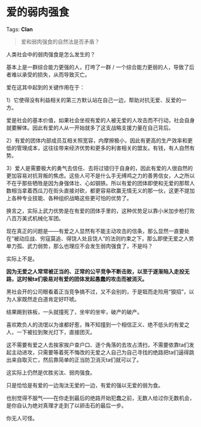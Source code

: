 # 爱的弱肉强食

Tags: **Clan**

> 爱和弱肉强食的自然法是否矛盾？



人类社会中的弱肉强食是怎么发生的？

基本上是一群综合能力更强的人，打垮了一群 / 一个综合能力更弱的人，导致了后者难以承受的损失，从而导致灭亡。

爱在这其中起到的关键作用在于：

1）它使得没有利益相关的第三方默认站在自己一边，帮助对抗无爱、反爱的一方。

爱是社会的基本价值，如果社会坐视有爱的人被无爱的人攻击而不行动，社会自身就要解体。因此有爱的人从一开始就多了这支战略支援力量在自己背后。

2）有爱的团体内部成员互相关照宽容，内摩擦极小，因此有更高的生产效率和更低的管理成本，这往往带来经济优势和更多的利害相关的盟友。有钱，有人自然有势。

3）爱人是需要极大的勇气去信任、去将过错归于自身的，因此有爱的人很自然的更加容易对抗背叛的焦虑。这些人可不是什么手无缚鸡之力的善男信女，人之所以不在乎那些牺牲是因为身强体壮、心如钢铁。所以有爱的团体即使和无爱的那帮人数相当拿着西瓜刀在街头直接对砍，都更容易砍赢无情无义的那一伙，这更不提加上各种专业技能、各种组织战略这些更可怕的优势了。

换言之，实际上武力优势是在有爱的团体手里的，这种优势足以靠小米加步枪打败八百万美式机械化军团。

现在真正的问题是——有爱之人显然有不能主动攻击的信条，那么显然一直要处在“被动应战、穷寇莫追、得饶人处且饶人”的法则约束之下，那么即使无爱之人势单力孤、武力弱势，那么也理应不会发生弱肉强食了，不是吗？

实际上不是。

**因为无爱之人常常被正当的、正常的公平竞争不断击败，以至于逐渐陷入走投无路，这时候ta们极易对有爱的团体发起愚蠢的攻击而被消灭。**

黑社会开的公司眼看着正当竞争搞不过，又不会别的，于是铤而走险用“狠招”，以为人家既然走白道肯定好吓唬。

结果踢到铁板，一头就撞死了，坐牢的坐牢，破产的破产。

喜欢欺负人的流氓以为谁都好惹，殊不知撞到一个相信正义、绝不低头的有爱之人，一下被拉到聚光灯下，直接团灭。

这不需要有爱之人去挨家挨户查户口、逐个角落的去攻占清扫，不需要依靠ta们发起主动进攻，只需要等着死不悔改的无爱之人自己为自己寻找的绝路把ta们逼得跳出来自取灭亡，然后靠简单的正当防卫消灭ta们就可以了。

这实际上仍然是优胜劣汰、弱肉强食。

只是恰恰是有爱的一边淘汰无爱的一边，有爱的强以无爱的弱为食。

也别觉得不服气——在你走到最后的绝路开始犯蠢之前，无数人给过你无数机会，是你自认为绝对真理才走到了以卵击石的最后一步。

你无人可怪。



